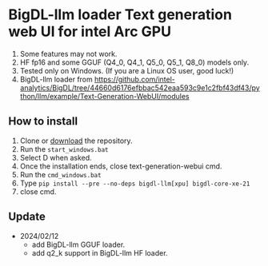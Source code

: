 # BigDL-llm loader Text generation web UI for intel Arc GPU
1) Some features may not work.
2) HF fp16 and some GGUF (Q4_0, Q4_1, Q5_0, Q5_1, Q8_0) models only.
3) Tested only on Windows. (If you are a Linux OS user, good luck!)
4) BigDL-llm loader from https://github.com/intel-analytics/BigDL/tree/44660d6176efbbac542eaa593c9e1c2fbf43df43/python/llm/example/Text-Generation-WebUI/modules

## How to install
1) Clone or [download](https://github.com/ccvv804/text-generation-webui/archive/refs/heads/main.zip) the repository.
2) Run the `start_windows.bat`
3) Select D when asked.
4) Once the installation ends, close text-generation-webui cmd.
5) Run the `cmd_windows.bat`
6) Type `pip install --pre --no-deps bigdl-llm[xpu] bigdl-core-xe-21`
7) close cmd.

## Update
* 2024/02/12
  * add BigDL-llm GGUF loader.
  * add q2_k support in BigDL-llm HF loader.
